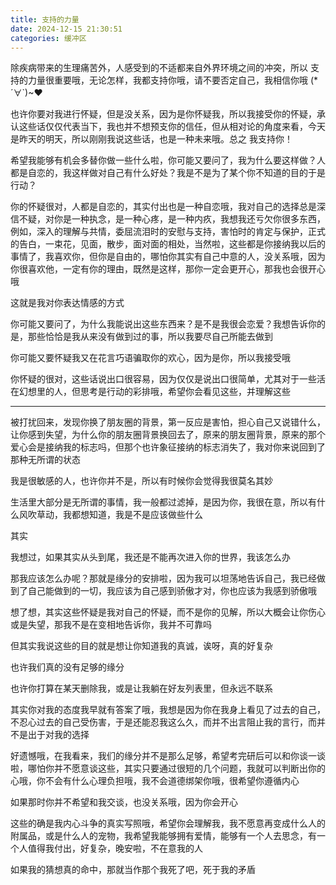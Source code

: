 ```yaml
---
title: 支持的力量
date: 2024-12-15 21:30:51
categories: 缓冲区
---
```


除疾病带来的生理痛苦外，人感受到的不适都来自外界环境之间的冲突，所以 支持的力量很重要哦，无论怎样，我都支持你哦，请不要否定自己，我相信你哦 (*´∀`)~♥

也许你要对我进行怀疑，但是没关系，因为是你怀疑我，所以我接受你的怀疑，承认这些话仅仅代表当下，我也并不想预支你的信任，但从相对论的角度来看，今天是昨天的明天，所以刚刚我说这些话，也是一种未来哦。总之 我支持你！

希望我能够有机会多替你做一些什么啦，你可能又要问了，我为什么要这样做？人都是自恋的，我这样做对自己有什么好处？我是不是为了某个你不知道的目的于是行动？

你的怀疑很对，人都是自恋的，其实付出也是一种自恋哦，我对自己的选择总是深信不疑，对你是一种执念，是一种心疼，是一种内疚，我想我还亏欠你很多东西，例如，深入的理解与共情，委屈流泪时的安慰与支持，害怕时的肯定与保护，正式的告白，一束花，见面，散步，面对面的相处，当然啦，这些都是你接纳我以后的事情了，我喜欢你，但你是自由的，哪怕你其实有自己中意的人，没关系哦，因为你很喜欢他，一定有你的理由，既然是这样，那你一定会更开心，那我也会很开心哦

这就是我对你表达情感的方式

你可能又要问了，为什么我能说出这些东西来？是不是我很会恋爱？我想告诉你的是，那些恰恰是我从来没有做到过的事，所以我要尽自己所能去做到

你可能又要怀疑我又在花言巧语骗取你的欢心，因为是你，所以我接受哦

你怀疑的很对，这些话说出口很容易，因为仅仅是说出口很简单，尤其对于一些活在幻想里的人，但思考是行动的彩排哦，希望你会看见这些，并理解这些

---

被打扰回来，发现你换了朋友圈的背景，第一反应是害怕，担心自己又说错什么，让你感到失望，为什么你的朋友圈背景换回去了，原来的朋友圈背景，原来的那个爱心会是接纳我的标志吗，但那个也许象征接纳的标志消失了，我对你来说回到了那种无所谓的状态

我是很敏感的人，也许你并不是，所以有时候你会觉得我很莫名其妙

生活里大部分是无所谓的事情，我一般都过滤掉，是因为你，我很在意，所以有什么风吹草动，我都想知道，我是不是应该做些什么

其实

我想过，如果其实从头到尾，我还是不能再次进入你的世界，我该怎么办

那我应该怎么办呢？那就是缘分的安排啦，因为我可以坦荡地告诉自己，我已经做到了自己能做到的一切，我应该为自己感到骄傲才对，你也应该为我感到骄傲哦

想了想，其实这些怀疑是我对自己的怀疑，而不是你的见解，所以大概会让你伤心或是失望，那我不是在变相地告诉你，我并不可靠吗

但其实我说这些的目的就是想让你知道我的真诚，诶呀，真的好复杂

也许我们真的没有足够的缘分

也许你打算在某天删除我，或是让我躺在好友列表里，但永远不联系

其实你对我的态度我早就有答案了哦，我想是因为你在我身上看见了过去的自己，不忍心过去的自己受伤害，于是还能忍我这么久，而并不出言阻止我的言行，而并不是出于对我的选择

好遗憾哦，在我看来，我们的缘分并不是那么足够，希望考完研后可以和你谈一谈啦，哪怕你并不愿意谈这些，其实只要通过很短的几个问题，我就可以判断出你的心哦，你不会有什么心理负担哦，我不会道德绑架你哦，很希望你遵循内心

如果那时你并不希望和我交谈，也没关系哦，因为你会开心

这些的确是我内心斗争的真实写照哦，希望你会理解我，我不愿意再变成什么人的附属品，或是什么人的宠物，我希望我能够拥有爱情，能够有一个人去思念，有一个人值得我付出，好复杂，晚安啦，不在意我的人

如果我的猜想真的命中，那就当作那个我死了吧，死于我的矛盾



